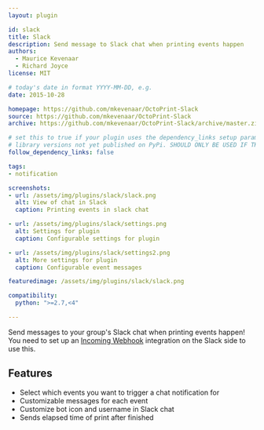 ```yaml
---
layout: plugin

id: slack
title: Slack
description: Send message to Slack chat when printing events happen
authors: 
  - Maurice Kevenaar
  - Richard Joyce
license: MIT

# today's date in format YYYY-MM-DD, e.g.
date: 2015-10-28

homepage: https://github.com/mkevenaar/OctoPrint-Slack
source: https://github.com/mkevenaar/OctoPrint-Slack
archive: https://github.com/mkevenaar/OctoPrint-Slack/archive/master.zip

# set this to true if your plugin uses the dependency_links setup parameter to include
# library versions not yet published on PyPi. SHOULD ONLY BE USED IF THERE IS NO OTHER OPTION!
follow_dependency_links: false

tags:
- notification

screenshots:
- url: /assets/img/plugins/slack/slack.png
  alt: View of chat in Slack
  caption: Printing events in slack chat

- url: /assets/img/plugins/slack/settings.png
  alt: Settings for plugin
  caption: Configurable settings for plugin

- url: /assets/img/plugins/slack/settings2.png
  alt: More settings for plugin
  caption: Configurable event messages

featuredimage: /assets/img/plugins/slack/slack.png

compatibility:
  python: ">=2.7,<4"

---
```

Send messages to your group's Slack chat when printing events happen! You need to set up an [Incoming Webhook](https://my.slack.com/services/new/incoming-webhook) integration on the Slack side to use this.

Features
--------

* Select which events you want to trigger a chat notification for
* Customizable messages for each event
* Customize bot icon and username in Slack chat
* Sends elapsed time of print after finished
